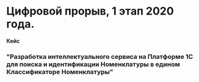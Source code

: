 
# Цифровой прорыв, 1 этап 2020 года. 


**Кейс**
### "Разработка интеллектуального сервиса на Платформе 1С для поиска и идентификации Номенклатуры в едином Классификаторе Номенклатуры"
